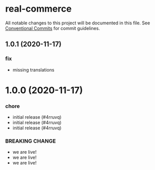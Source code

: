 # real-commerce

All notable changes to this project will be documented in this file.
See [Conventional Commits](https://conventionalcommits.org) for commit guidelines.

## 1.0.1 (2020-11-17)


### fix

* missing translations





# 1.0.0 (2020-11-17)


### chore

* initial release (#4rruvq)
* initial release (#4rruvq)
* initial release (#4rruvq)


### BREAKING CHANGE

* we are live!
* we are live!
* we are live!
